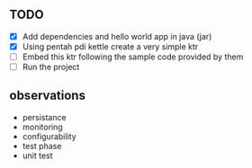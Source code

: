 ## TODO

- [x] Add dependencies and hello world app in java (jar)
- [x] Using pentah pdi kettle create a very simple ktr
- [ ] Embed this ktr following the sample code provided by them
- [ ] Run the project

## observations

- persistance
- monitoring
- configurability
- test phase
- unit test
